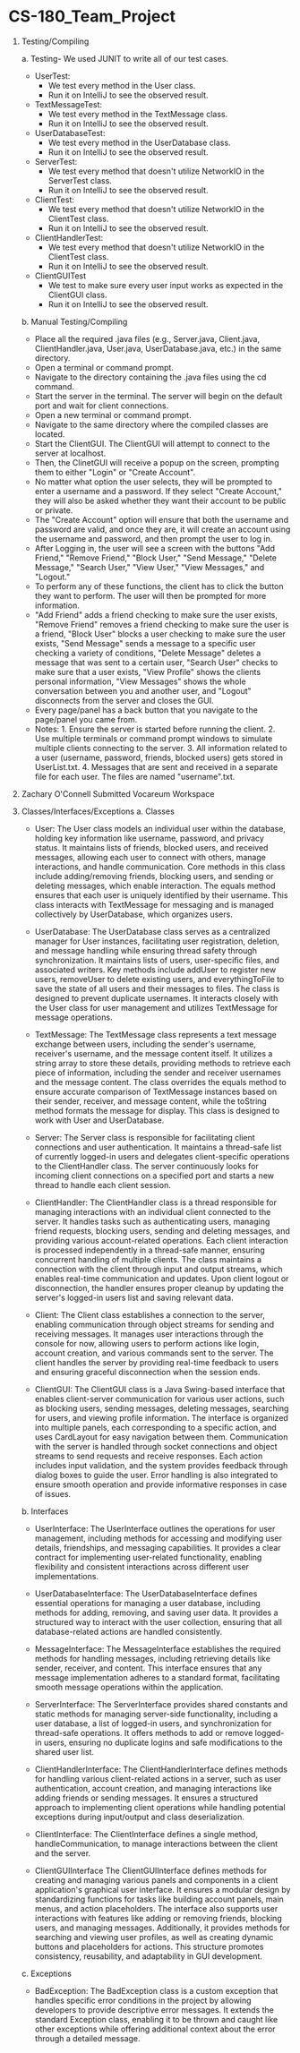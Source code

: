 # CS-180_Team_Project
1. Testing/Compiling
   
   a. Testing- We used JUNIT to write all of our test cases.
      - UserTest:
           - We test every method in the User class.
           - Run it on IntelliJ to see the observed result.
      - TextMessageTest:
           - We test every method in the TextMessage class.
           - Run it on IntelliJ to see the observed result.
      - UserDatabaseTest:
           - We test every method in the UserDatabase class.
           - Run it on IntelliJ to see the observed result.
      - ServerTest:
           - We test every method that doesn't utilize NetworkIO in the ServerTest class.
           - Run it on IntelliJ to see the observed result.
      - ClientTest:
           - We test every method that doesn't utilize NetworkIO in the ClientTest class.
           - Run it on IntelliJ to see the observed result.
      - ClientHandlerTest:
           - We test every method that doesn't utilize NetworkIO in the ClientTest class.
           - Run it on IntelliJ to see the observed result.
      - ClientGUITest
           - We test to make sure every user input works as expected in the ClientGUI class.
           - Run it on IntelliJ to see the observed result.
             
   b. Manual Testing/Compiling
      - Place all the required .java files (e.g., Server.java, Client.java, ClientHandler.java, User.java, UserDatabase.java, etc.) in the same directory.
      - Open a terminal or command prompt.
      - Navigate to the directory containing the .java files using the cd command.
      - Start the server in the terminal. The server will begin on the default port and wait for client connections.
      - Open a new terminal or command prompt.
      - Navigate to the same directory where the compiled classes are located.
      - Start the ClientGUI. The ClientGUI will attempt to connect to the server at localhost.
      - Then, the ClinetGUI will receive a popup on the screen, prompting them to either "Login" or "Create Account".
      - No matter what option the user selects, they will be prompted to enter a username and a password. If they select "Create Account," they will also be asked whether they want their account to be public or private.
      - The "Create Account" option will ensure that both the username and password are valid, and once they are, it will create an account using the username and password, and then prompt the user to log in.
      - After Logging in, the user will see a screen with the buttons "Add Friend," "Remove Friend," "Block User," "Send Message," "Delete Message," "Search User," "View User," "View Messages," and "Logout."
      - To perform any of these functions, the client has to click the button they want to perform. The user will then be prompted for more information.
      - "Add Friend" adds a friend checking to make sure the user exists, "Remove Friend" removes a friend checking to make sure the user is a friend, "Block User" blocks a user checking to make sure the user exists, "Send Message" sends a message to a specific user checking a variety of conditions, "Delete Message" deletes a message that was sent to a certain user, "Search User" checks to make sure that a user exists, "View Profile" shows the clients personal information, "View Messages" shows the whole conversation between you and another user, and "Logout" disconnects from the server and closes the GUI.
      - Every page/panel has a back button that you navigate to the page/panel you came from.
      - Notes: 1. Ensure the server is started before running the client. 2. Use multiple terminals or command prompt windows to simulate multiple clients connecting to the server. 3. All information related to a user (username, password, friends, blocked users) gets stored in UserList.txt. 4. Messages that are sent and received in a separate file for each user. The files are named "username".txt.     
2. Zachary O'Connell Submitted Vocareum Workspace
3. Classes/Interfaces/Exceptions
    a. Classes 
     - User:
       The User class models an individual user within the database, holding key information like username, password, and privacy status. It maintains lists of friends, blocked users, and received messages, allowing each user to connect with others, manage interactions, and handle communication. Core methods in this class include adding/removing friends, blocking users, and sending or deleting messages, which enable interaction. The equals method ensures that each user is uniquely identified by their username. This class interacts with TextMessage for messaging and is managed collectively by UserDatabase, which organizes users.

     - UserDatabase:
       The UserDatabase class serves as a centralized manager for User instances, facilitating user registration, deletion, and message handling while ensuring thread safety through synchronization. It maintains lists of users, user-specific files, and associated writers. Key methods include addUser to register new users, removeUser to delete existing users, and everythingToFile to save the state of all users and their messages to files. The class is designed to prevent duplicate usernames. It interacts closely with the User class for user management and utilizes TextMessage for message operations.
       
     - TextMessage:
       The TextMessage class represents a text message exchange between users, including the sender's username, receiver's username, and the message content itself. It utilizes a string array to store these details, providing methods to retrieve each piece of information, including the sender and receiver usernames and the message content. The class overrides the equals method to ensure accurate comparison of TextMessage instances based on their sender, receiver, and message content, while the toString method formats the message for display. This class is designed to work with User and UserDatabase.
       
       
     - Server:
       The Server class is responsible for facilitating client connections and user authentication. It maintains a thread-safe list of currently logged-in users and delegates client-specific operations to the ClientHandler class. The server continuously looks for incoming client connections on a specified port and starts a new thread to handle each client session.
       
     - ClientHandler:
       The ClientHandler class is a thread responsible for managing interactions with an individual client connected to the server. It handles tasks such as authenticating users, managing friend requests, blocking users, sending and deleting messages, and providing various account-related operations. Each client interaction is processed independently in a thread-safe manner, ensuring concurrent handling of multiple clients. The class maintains a connection with the client through input and output streams, which enables real-time communication and updates. Upon client logout or disconnection, the handler ensures proper cleanup by updating the server's logged-in users list and saving relevant data.
       
     - Client:
       The Client class establishes a connection to the server, enabling communication through object streams for sending and receiving messages. It manages user interactions through the console for now, allowing users to perform actions like login, account creation, and various commands sent to the server. The client handles the server by providing real-time feedback to users and ensuring graceful disconnection when the session ends.

     - ClientGUI:
         The ClientGUI class is a Java Swing-based interface that enables client-server communication for various user actions, such as blocking users, sending messages, deleting messages, searching for users, and viewing profile information. The interface is organized into multiple panels, each corresponding to a specific action, and uses CardLayout for easy navigation between them. Communication with the server is handled through socket connections and object streams to send requests and receive responses. Each action includes input validation, and the system provides feedback through dialog boxes to guide the user. Error handling is also integrated to ensure smooth operation and provide informative responses in case of issues.
         
   b. Interfaces
     - UserInterface:
       The UserInterface outlines the operations for user management, including methods for accessing and modifying user details, friendships, and messaging capabilities. It provides a clear contract for implementing user-related functionality, enabling flexibility and consistent interactions across different user implementations.
       
     - UserDatabaseInterface:
       The UserDatabaseInterface defines essential operations for managing a user database, including methods for adding, removing, and saving user data. It provides a structured way to interact with the user collection, ensuring that all database-related actions are handled consistently.
   
     - MessageInterface:
       The MessageInterface establishes the required methods for handling messages, including retrieving details like sender, receiver, and content. This interface ensures that any message implementation adheres to a standard format, facilitating smooth message operations within the application.

     - ServerInterface:
       The ServerInterface provides shared constants and static methods for managing server-side functionality, including a user database, a list of logged-in users, and synchronization for thread-safe operations. It offers methods to add or remove logged-in users, ensuring no duplicate logins and safe modifications to the shared user list.
       
     - ClientHandlerInterface:
       The ClientHandlerInterface defines methods for handling various client-related actions in a server, such as user authentication, account creation, and managing interactions like adding friends or sending messages. It ensures a structured approach to implementing client operations while handling potential exceptions during input/output and class deserialization.
       
     - ClientInterface:
       The ClientInterface defines a single method, handleCommunication, to manage interactions between the client and the server.

     - ClientGUIInterface
       The ClientGUIInterface defines methods for creating and managing various panels and components in a client application's graphical user interface. It ensures a modular design by standardizing functions for tasks like building account panels, main menus, and action placeholders. The interface also supports user interactions with features like adding or removing friends, blocking users, and managing messages. Additionally, it provides methods for searching and viewing user profiles, as well as creating dynamic buttons and placeholders for actions. This structure promotes consistency, reusability, and adaptability in GUI development.
       
   c. Exceptions
     - BadException:
       The BadException class is a custom exception that handles specific error conditions in the project by allowing developers to provide descriptive error messages. It extends the standard Exception class, enabling it to be thrown and caught like other exceptions while offering additional context about the error through a detailed message.
       







   
